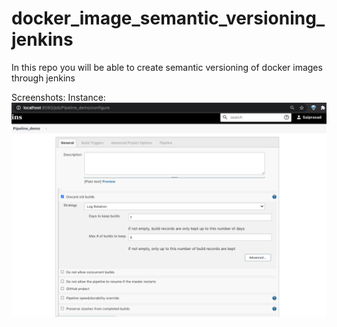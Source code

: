 # docker_image_semantic_versioning_jenkins
In this repo you will be able to create semantic versioning of docker images through jenkins

Screenshots:
Instance:
![alt text](https://github.com/shydrate/docker_image_semantic_versioning_jenkins/blob/master/Images/part_1.png)
